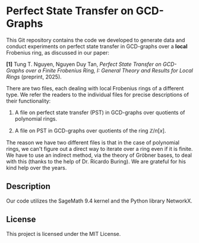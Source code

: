 # Perfect State Transfer on GCD-Graphs

This Git repository contains the code we developed to generate data and conduct experiments on perfect state transfer in GCD-graphs over a **local** Frobenius ring, as discussed in our paper:

**[1]** Tung T. Nguyen, Nguyen Duy Tan, *Perfect State Transfer on GCD-Graphs over a Finite Frobenius Ring, I: General Theory and Results for Local Rings* (preprint, 2025).

There are two files, each dealing with local Frobenius rings of a different type. We refer the readers to the individual files for precise descriptions of their functionality:

1. A file on perfect state transfer (PST) in GCD-graphs over quotients of polynomial rings.
   
2. A file on PST in GCD-graphs over quotients of the ring $\mathbb{Z}/n[x]$.

The reason we have two different files is that in the case of polynomial rings, we can't figure out a direct way to iterate over a ring even if it is finite. We have to use an indirect method, via the theory of Gröbner bases, to deal with this (thanks to the help of Dr. Ricardo Buring). We are grateful for his kind help over the years.

## Description

Our code utilizes the SageMath 9.4 kernel and the Python library NetworkX. 

## License

This project is licensed under the MIT License.
